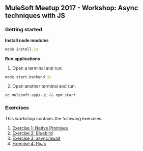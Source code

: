 ## MuleSoft Meetup 2017 - Workshop: Async techniques with JS

### Getting started

**Install node modules**

```js
node install.js
```

**Run applications**

1. Open a terminal and run:

  ```js
  node start-backend.js
  ```

2. Open another terminal and run:

  ```js
  cd mulesoft-apps-ui && npm start
  ```

### Exercises

This workshop contains the following exercises:

1. [Exercise 1: Native Promises](./exercises/ex1-native-promises/README.md)
1. [Exercise 2: Bluebird](./exercises/ex2-bluebird/README.md)
1. [Exercise 3: async/await](./exercises/ex3-async-await/README.md)
1. [Exercise 4: RxJs](./exercises/ex4-rxjs/README.md)